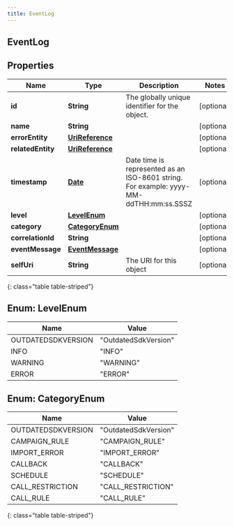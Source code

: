 ```yaml
---
title: EventLog
---
```

## EventLog


## Properties

| Name | Type | Description | Notes |
| ------------ | ------------- | ------------- | ------------- |
| **id** | **String** | The globally unique identifier for the object. |  [optional] |
| **name** | **String** |  |  [optional] |
| **errorEntity** | [**UriReference**](UriReference.html) |  |  [optional] |
| **relatedEntity** | [**UriReference**](UriReference.html) |  |  [optional] |
| **timestamp** | [**Date**](Date.html) | Date time is represented as an ISO-8601 string. For example: yyyy-MM-ddTHH:mm:ss.SSSZ |  [optional] |
| **level** | [**LevelEnum**](#LevelEnum) |  |  [optional] |
| **category** | [**CategoryEnum**](#CategoryEnum) |  |  [optional] |
| **correlationId** | **String** |  |  [optional] |
| **eventMessage** | [**EventMessage**](EventMessage.html) |  |  [optional] |
| **selfUri** | **String** | The URI for this object |  [optional] |
{: class="table table-striped"}


<a name="LevelEnum"></a>

## Enum: LevelEnum

| Name | Value |
| ---- | ----- |
| OUTDATEDSDKVERSION | &quot;OutdatedSdkVersion&quot; |
| INFO | &quot;INFO&quot; |
| WARNING | &quot;WARNING&quot; |
| ERROR | &quot;ERROR&quot; |


<a name="CategoryEnum"></a>

## Enum: CategoryEnum

| Name | Value |
| ---- | ----- |
| OUTDATEDSDKVERSION | &quot;OutdatedSdkVersion&quot; |
| CAMPAIGN_RULE | &quot;CAMPAIGN_RULE&quot; |
| IMPORT_ERROR | &quot;IMPORT_ERROR&quot; |
| CALLBACK | &quot;CALLBACK&quot; |
| SCHEDULE | &quot;SCHEDULE&quot; |
| CALL_RESTRICTION | &quot;CALL_RESTRICTION&quot; |
| CALL_RULE | &quot;CALL_RULE&quot; |
{: class="table table-striped"}


